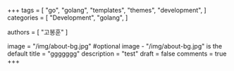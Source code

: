 +++
tags = [
    "go",
    "golang",
    "templates",
    "themes",
    "development",
]
categories = [
    "Development",
    "golang",
]

authors = [
    "고봉훈"
]

image = "/img/about-bg.jpg" #optional image - "/img/about-bg.jpg" is the default
title = "ggggggg"
description = "test"
draft = false
comments = true
+++

